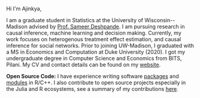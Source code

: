 Hi I'm Ajinkya, 

I am a graduate student in Statistics at the University of Wisconsin--Madison advised by [Prof. Sameer Deshpande](https://skdeshpande91.github.io/). 
I am pursuing research in causal inference, machine learning and decision making. 
Currently, my work focuses on heterogenous treatment effect estimation, and causal inference for social networks. 
Prior to joining UW-Madison, I graduated with a MS in Economics and Computation at Duke University (2020). 
I got my undergraduate degree in Computer Science and Economics from BITS, Pilani. 
My CV and contact details can be found on my [website](https://ajinkyakokandakar.com).

**Open Source Code:**
I have experience writing software [packages](https://github.com/ajinkya-k/flexBCF/tree/bcf_het_u/) and [modules](https://github.com/ajinkya-k/nsyr-matching-testing/) in R/C++. I also contribute to open source projects especially in the Julia and R ecosystems, see a summary of my contributions [here](https://ajinkya-k.github.io/opensource.html).




<!---
ajinkya-k/ajinkya-k is a ✨ special ✨ repository because its `README.md` (this file) appears on your GitHub profile.
You can click the Preview link to take a look at your changes.
--->
